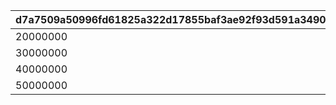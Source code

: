 |d7a7509a50996fd61825a322d17855baf3ae92f93d591a34902773ed21359f76|becdcdd091e088a82ef2dbaa780254d2a88ff590eab2e955bf486c090fb34879|30ec0de766d73fbc8b5647034641f8c4ec64c9c4b969a3432a41b459afafa69c|4d1cad86143ee9197dee89640693cf3a19902b23835e1f38b378c61eff7789d2|67cdd2b0b2589c4b0cf3abe5b9643da2264a6357bb2fb392ab258c81b63fd4ab|
| --- | --- | --- | --- | --- |
|20000000|5|1000|1|20000|
|30000000|5|1200|2|30000|
|40000000|5|1500|3|40000|
|50000000|5|2000|4|50000|